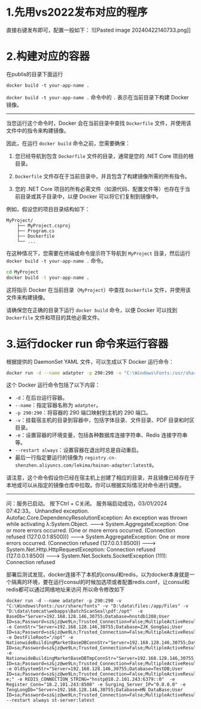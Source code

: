 # 1.先用vs2022发布对应的程序
 直接右键发布即可，配置一般如下：
 ![[Pasted image 20240422140733.png]]
# 2.构建对应的容器

在publis的目录下面运行
```
docker build -t your-app-name .
```
`docker build -t your-app-name .` 命令中的 `.` 表示在当前目录下构建 Docker 镜像。

***

当您运行这个命令时，Docker 会在当前目录中查找 `Dockerfile` 文件，并使用该文件中的指令来构建镜像。

因此，在运行 `docker build` 命令之前，您需要确保：

1. 您已经导航到包含 `Dockerfile` 文件的目录，通常是您的 .NET Core 项目的根目录。

2. `Dockerfile` 文件存在于当前目录中，并且包含了构建镜像所需的所有指令。

3. 您的 .NET Core 项目的所有必需文件（如源代码、配置文件等）也存在于当前目录或其子目录中，以便 Docker 可以将它们复制到镜像中。

例如，假设您的项目目录结构如下：

```
MyProject/
    ├── MyProject.csproj
    ├── Program.cs
    ├── Dockerfile
    └── ...
```

在这种情况下，您需要在终端或命令提示符下导航到 `MyProject` 目录，然后运行 `docker build -t your-app-name .` 命令。

```bash
cd MyProject
docker build -t your-app-name .
```

这将指示 Docker 在当前目录（`MyProject`）中查找 `Dockerfile` 文件，并使用该文件来构建镜像。

请确保您在正确的目录下运行 `docker build` 命令，以便 Docker 可以找到 `Dockerfile` 文件和项目的其他必需文件。

# 3.运行docker run 命令来运行容器
根据提供的 DaemonSet YAML 文件，可以生成以下 Docker 运行命令：

```bash
docker run -d --name adatpter -p 290:290 -v "C:\Windows\Fonts:/usr/share/fonts" -v "D:\data\files:/app/Files" -v "D:\data\tomcat\webapps\BatchScanSeal\pdf:/opt"  -e BaseDb="Server=192.168.128.146,30755;Database=hnstdb1208;User ID=sa;Password=sz&jz@we9Ln;Trusted_Connection=False;MultipleActiveResultSets=true;TrustServerCertificate=True;Encrypt=True;" -e ConnStr="Server=192.168.128.146,30755;Database=ZJK_GongGai;User ID=sa;Password=sz&jz@we9Ln;Trusted_Connection=False;MultipleActiveResultSets=true;TrustServerCertificate=True;Encrypt=True;" -e DestFileRoot="/opt" -e NationwideBuildingMarketBaseDBConnStr="Server=192.168.128.146,30755;Database=NationwideBuildingMarketBaseDB;User ID=sa;Password=sz&jz@we9Ln;Trusted_Connection=False;MultipleActiveResultSets=true;TrustServerCertificate=True;Encrypt=True;" -e NationwideBuildingMarketBaseDBTmpConnStr="Server=192.168.128.146,30755;Database=NationwideBuildingMarketBaseDBTmp;User ID=sa;Password=sz&jz@we9Ln;Trusted_Connection=False;MultipleActiveResultSets=true;TrustServerCertificate=True;Encrypt=True;" -e OldSystemStr="Server=192.168.128.146,30755;Database=TestDB;User ID=sa;Password=sz&jz@we9Ln;Trusted_Connection=False;MultipleActiveResultSets=true;TrustServerCertificate=True;Encrypt=True;" -e REDIS_CONNECTION_STRING="hnstp@127.0.0.1:6379::0"  -e Register_Conn="127.0.0.1:8500" -e Surging_Server_IP="127.0.0.1" -e TengLongDb="Server=192.168.128.146,30755;Database=HN_DataBase;User ID=sa;Password=sz&jz@we9Ln;Trusted_Connection=False;MultipleActiveResultSets=true;TrustServerCertificate=True;Encrypt=True;" --restart always st-server:latest
```

这个 Docker 运行命令包括了以下内容：

- `-d`：在后台运行容器。
- `--name`：指定容器名称为 `adatpter`。
- `-p 290:290`：将容器的 290 端口映射到主机的 290 端口。
- `-v`：挂载宿主机的目录到容器中，包括字体目录、文件目录、PDF 目录和时区目录。
- `-e`：设置容器的环境变量，包括各种数据库连接字符串、Redis 连接字符串等。
- `--restart always`：设置容器在退出时总是自动重启。
- 最后一行指定要运行的镜像为 `registry.cn-shenzhen.aliyuncs.com/lekima/hainan-adapter:latest8`。

请注意，这个命令假设你已经在宿主机上创建了相应的目录，并且镜像已经存在于本地或可以从指定的镜像仓库中拉取。你可以根据实际情况对命令进行调整。

***

问：服务已启动。 按下Ctrl + C关闭。 服务端启动成功，03/01/2024 07:42:33。 Unhandled exception. Autofac.Core.DependencyResolutionException: An exception was thrown while activating λ:System.Object. ---> System.AggregateException: One or more errors occurred. (One or more errors occurred. (Connection refused (127.0.0.1:8500))) ---> System.AggregateException: One or more errors occurred. (Connection refused (127.0.0.1:8500)) ---> System.Net.Http.HttpRequestException: Connection refused (127.0.0.1:8500) ---> System.Net.Sockets.SocketException (111): Connection refused

部署后测试发现，docker连接不了本机的consul和redis，以为docker本身就是一个隔离的环境，要在运行consul的时候加选项或者配置redis.conf，让consul和redis都可以通过网络地址来访问
所以命令修改如下
```
docker run -d --name adatpter -p 290:290 -v "C:\Windows\Fonts:/usr/share/fonts" -v "D:\data\files:/app/Files" -v "D:\data\tomcat\webapps\BatchScanSeal\pdf:/opt"  -e BaseDb="Server=192.168.128.146,30755;Database=hnstdb1208;User ID=sa;Password=sz&jz@we9Ln;Trusted_Connection=False;MultipleActiveResultSets=true;TrustServerCertificate=True;Encrypt=True;" -e ConnStr="Server=192.168.128.146,30755;Database=ZJK_GongGai;User ID=sa;Password=sz&jz@we9Ln;Trusted_Connection=False;MultipleActiveResultSets=true;TrustServerCertificate=True;Encrypt=True;" -e DestFileRoot="/opt" -e NationwideBuildingMarketBaseDBConnStr="Server=192.168.128.146,30755;Database=NationwideBuildingMarketBaseDB;User ID=sa;Password=sz&jz@we9Ln;Trusted_Connection=False;MultipleActiveResultSets=true;TrustServerCertificate=True;Encrypt=True;" -e NationwideBuildingMarketBaseDBTmpConnStr="Server=192.168.128.146,30755;Database=NationwideBuildingMarketBaseDBTmp;User ID=sa;Password=sz&jz@we9Ln;Trusted_Connection=False;MultipleActiveResultSets=true;TrustServerCertificate=True;Encrypt=True;" -e OldSystemStr="Server=192.168.128.146,30755;Database=TestDB;User ID=sa;Password=sz&jz@we9Ln;Trusted_Connection=False;MultipleActiveResultSets=true;TrustServerCertificate=True;Encrypt=Tru e;" -e REDIS_CONNECTION_STRING="hnstp@10.2.101.243:6379::0"  -e Register_Conn="10.2.101.243:8500" -e Surging_Server_IP="0.0.0.0" -e TengLongDb="Server=192.168.128.146,30755;Database=HN_DataBase;User ID=sa;Password=sz&jz@we9Ln;Trusted_Connection=False;MultipleActiveResultSets=true;TrustServerCertificate=True;Encrypt=True;" --restart always st-server:latest
```